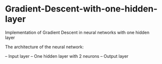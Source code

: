 # Gradient-Descent-with-one-hidden-layer
Implementation of Gradient Descent in neural networks with one hidden layer

The architecture of the neural network: 

– Input layer
– One hidden layer with 2 neurons
– Output layer
